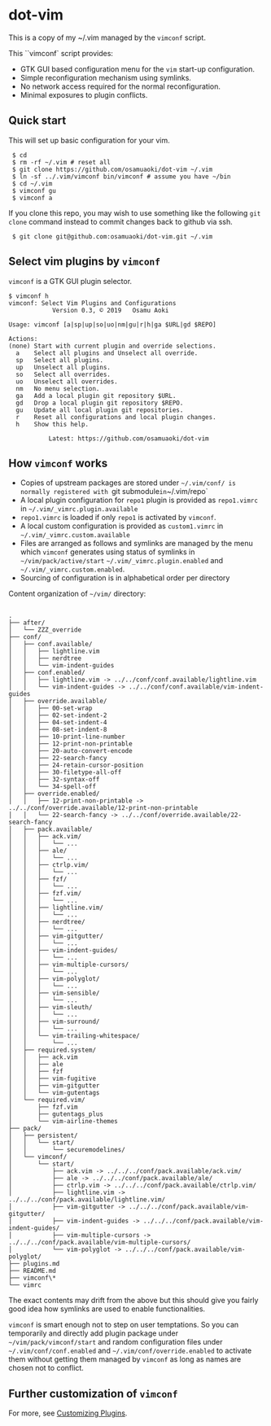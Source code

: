 # dot-vim

<!-- vim: set sts=2 sw=2 expandtab ai si et tw=72: -->

This is a copy of my ~/.vim managed by the `vimconf` script.

This ``vimconf` script provides:

* GTK GUI based configuration menu for the `vim` start-up configuration.
* Simple reconfiguration mechanism using symlinks.
* No network access required for the normal reconfiguration.
* Minimal exposures to plugin conflicts.


## Quick start

This will set up basic configuration for your vim.

```
 $ cd
 $ rm -rf ~/.vim # reset all
 $ git clone https://github.com/osamuaoki/dot-vim ~/.vim
 $ ln -sf ../.vim/vimconf bin/vimconf # assume you have ~/bin
 $ cd ~/.vim
 $ vimconf gu
 $ vimconf a
```

If you clone this repo, you may wish to use something like the following
`git clone` command instead to commit changes back to github via ssh.

```
 $ git clone git@github.com:osamuaoki/dot-vim.git ~/.vim
```

## Select vim plugins by `vimconf`

`vimconf` is a GTK GUI plugin selector.

```
$ vimconf h
vimconf: Select Vim Plugins and Configurations
            Version 0.3, © 2019   Osamu Aoki

Usage: vimconf [a|sp|up|so|uo|nm|gu|r|h|ga $URL|gd $REPO]

Actions:
(none) Start with current plugin and override selections.
  a    Select all plugins and Unselect all override.
  sp   Select all plugins.
  up   Unselect all plugins.
  so   Select all overrides.
  uo   Unselect all overrides.
  nm   No menu selection.
  ga   Add a local plugin git repository $URL.
  gd   Drop a local plugin git repository $REPO.
  gu   Update all local plugin git repositories.
  r    Reset all configurations and local plugin changes.
  h    Show this help.

           Latest: https://github.com/osamuaoki/dot-vim
```

## How `vimconf` works

* Copies of upstream packages are stored under `~/.vim/conf/
is normally registered with `git submodule`
  in `~/.vim/repo`
* A local plugin configuration for `repo1` plugin is provided as
  `repo1.vimrc` in `~/.vim/_vimrc.plugin.available`
* `repo1.vimrc` is loaded if only `repo1` is activated by `vimconf`.
* A local custom configuration is provided as `custom1.vimrc` in
  `~/.vim/_vimrc.custom.available`
* Files are arranged as follows and symlinks are managed by the menu
  which `vimconf` generates using status of symlinks in
  `~/vim/pack/active/start` `~/.vim/_vimrc.plugin.enabled` and
  `~/.vim/_vimrc.custom.enabled`.
*  Sourcing of configuration is in alphabetical order per directory

Content organization of `~/vim/` directory:

```

.
├── after/
│   └── ZZZ_override
├── conf/
│   ├── conf.available/
│   │   ├── lightline.vim
│   │   ├── nerdtree
│   │   └── vim-indent-guides
│   ├── conf.enabled/
│   │   ├── lightline.vim -> ../../conf/conf.available/lightline.vim
│   │   └── vim-indent-guides -> ../../conf/conf.available/vim-indent-guides
│   ├── override.available/
│   │   ├── 00-set-wrap
│   │   ├── 02-set-indent-2
│   │   ├── 04-set-indent-4
│   │   ├── 08-set-indent-8
│   │   ├── 10-print-line-number
│   │   ├── 12-print-non-printable
│   │   ├── 20-auto-convert-encode
│   │   ├── 22-search-fancy
│   │   ├── 24-retain-cursor-position
│   │   ├── 30-filetype-all-off
│   │   ├── 32-syntax-off
│   │   └── 34-spell-off
│   ├── override.enabled/
│   │   ├── 12-print-non-printable -> ../../conf/override.available/12-print-non-printable
│   │   └── 22-search-fancy -> ../../conf/override.available/22-search-fancy
│   ├── pack.available/
│   │   ├── ack.vim/
│   │   │   └── ...
│   │   ├── ale/
│   │   │   └── ...
│   │   ├── ctrlp.vim/
│   │   │   └── ...
│   │   ├── fzf/
│   │   │   └── ...
│   │   ├── fzf.vim/
│   │   │   └── ...
│   │   ├── lightline.vim/
│   │   │   └── ...
│   │   ├── nerdtree/
│   │   │   └── ...
│   │   ├── vim-gitgutter/
│   │   │   └── ...
│   │   ├── vim-indent-guides/
│   │   │   └── ...
│   │   ├── vim-multiple-cursors/
│   │   │   └── ...
│   │   ├── vim-polyglot/
│   │   │   └── ...
│   │   ├── vim-sensible/
│   │   │   └── ...
│   │   ├── vim-sleuth/
│   │   │   └── ...
│   │   ├── vim-surround/
│   │   │   └── ...
│   │   └── vim-trailing-whitespace/
│   │       └── ...
│   ├── required.system/
│   │   ├── ack.vim
│   │   ├── ale
│   │   ├── fzf
│   │   ├── vim-fugitive
│   │   ├── vim-gitgutter
│   │   └── vim-gutentags
│   └── required.vim/
│       ├── fzf.vim
│       ├── gutentags_plus
│       └── vim-airline-themes
├── pack/
│   ├── persistent/
│   │   └── start/
│   │       └── securemodelines/
│   └── vimconf/
│       └── start/
│           ├── ack.vim -> ../../../conf/pack.available/ack.vim/
│           ├── ale -> ../../../conf/pack.available/ale/
│           ├── ctrlp.vim -> ../../../conf/pack.available/ctrlp.vim/
│           ├── lightline.vim -> ../../../conf/pack.available/lightline.vim/
│           ├── vim-gitgutter -> ../../../conf/pack.available/vim-gitgutter/
│           ├── vim-indent-guides -> ../../../conf/pack.available/vim-indent-guides/
│           ├── vim-multiple-cursors -> ../../../conf/pack.available/vim-multiple-cursors/
│           └── vim-polyglot -> ../../../conf/pack.available/vim-polyglot/
├── plugins.md
├── README.md
├── vimconf\*
└── vimrc
```

The exact contents may drift from the above but this should give you
fairly good idea how symlinks are used to enable functionalities.

`vimconf` is smart enough not to step on user temptations.  So you can
temporarily and directly add plugin package under
`~/vim/pack/vimconf/start` and random configuration files under
`~/.vim/conf/conf.enabled` and `~/.vim/conf/override.enabled` to
activate them without getting them managed by `vimconf` as long as names
are chosen not to conflict.

## Further customization of `vimconf`

For more, see [Customizing Plugins](plugins.md).
